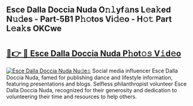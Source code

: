 ## Esce Dalla Doccia Nuda O𝚗𝚕yf𝚊ns L𝚎a𝚔ed N𝚞𝚍es - Part-5B1 P𝚑𝚘tos Vi𝚍𝚎o - H𝚘𝚝 Part L𝚎a𝚔s OKCwe

# <h2><a href="http://kf5xhci.oniu.top/?m=Esce+Dalla+Doccia+Nuda">🔗👉 🔴 Esce Dalla Doccia Nuda P𝚑ot𝚘𝚜 V𝚒d𝚎o</a></h2>

[![Esce Dalla Doccia Nuda Nu𝚍e𝚜](https://i.imgur.com/0qMVB7G.gif)](http://kf5xhci.oniu.top/?m=Esce+Dalla+Doccia+Nuda)
Social media influencer Esce Dalla Doccia Nuda, famed for publishing dance and lifestyle information, featuring presentations and blogs. Selfless philanthropist volunteer Esce Dalla Doccia Nuda, recognized for their generosity and dedication to volunteering their time and resources to help others.  
